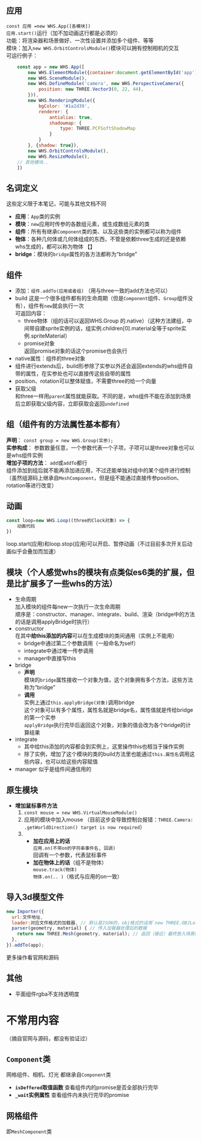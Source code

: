 
## 应用
`const 应用 =new WHS.App([各模块])`  
`应用.start()`运行（加不加动画这行都是必须的）  
功能：将渲染器和场景做好、一次性设置并添加多个组件、等等  
模块：加入`new WHS.OrbitControlsModule()`模块可以拥有控制相机的交互  
可运行例子：  
```javascript
    const app = new WHS.App([
        new WHS.ElementModule({container:document.getElementById('app')}), // 这是2个教程里都仅存的写法，不过曾经个人用过一个写法：`new WHS.ElementModule(document.getElementById('app')),`
        new WHS.SceneModule(),
        new WHS.DefineModule('camera', new WHS.PerspectiveCamera({
            position: new THREE.Vector3(0, 22, 44),
        })),
        new WHS.RenderingModule({
            bgColor: '#1a2d39',
            renderer: {
                antialias: true,
                shadowmap: {
                    type: THREE.PCFSoftShadowMap
                }
            }
        }, {shadow: true}),
        new WHS.OrbitControlsModule(),
        new WHS.ResizeModule(),
	// 其他模块..
    ])
```


## 名词定义
这些定义限于本笔记，可能与其他文档不同  
- **应用**：`App`类的实例  
- **模块**：`new`应用时传参的各数组元素，或生成数组元素的类
- **组件**：所有有继承`Component`类的类、以及这些类的实例都可以称为组件  
- **物体**：各种几何体或几何体组成的东西，不管是依赖three生成的还是依赖whs生成的，都可以称为物体  【】
- **bridge**：模块的`bridge`属性的各方法都称为“bridge”  


## 组件
- 添加：`组件.addTo(应用或者组)`
  （用与three一致的add方法也可以）
- build
  这是一个很多组件都有的生命周期（但是`Component`组件、`Group`组件没有），组件有`new`就会执行一次  
  可返回内容：
  - three物体（组的话可以返回WHS.Group 的.native）（这种方法建组，中间带自建sprite实例的话，组实例.children[0].material全等于sprite实例.spriteMaterial）  
  - promise对象  
    返回promise对象的话这个promise也会执行  
- native属性：组件的three对象
- 组件进行extends后，build形参除了实参以外还会返回extends的whs组件自带的属性，在实参处也可以直接传这些自带的属性
- position、rotation可以整体赋值，不需要three的给一个向量  
- 获取父级  
  和three一样用`parent`属性就能获取。不同的是，whs组件不能在添加到场景后立即获取父级内容，立即获取会返回`undefined`


## 组（组件有的方法属性基本都有）
**声明**： `const group = new WHS.Group(实参);`  
**实参构成**： 参数数量任意，一个参数代表一个子项，子项可以是three对象也可以是whs组件实例  
**增加子项的方法**： `add`或`addTo`都行  
组件添加到组后就不能再添加进应用，不过还能单独对组中的某个组件进行控制  
（虽然组源码上继承自`MeshComponent`，但是组不能通过直接传参position、rotation等进行改变）  


## 动画
```javascript
const loop=new WHS.Loop((three的Clock对象) => {
    动画代码
})
```
loop.start(应用)和loop.stop(应用)可以开启、暂停动画（不过目前多次开关后动画似乎会叠加而加速）  


## 模块（个人感觉whs的模块有点类似es6类的扩展，但是比扩展多了一些whs的方法）
- 生命周期  
  加入模块的组件每new一次执行一次生命周期  
  顺序是：constructor、manager、integrate、build、渲染（bridge中的方法的话是调用applyBridge时执行）  
- constructor  
  在其中**给this添加的内容**可以在生成模块的类间通用（实例上不能用）  
  - bridge中通过第二个参数调用（一般命名为self）  
  - integrate中通过唯一传参调用  
  - manager中直接写this  
- bridge  
  - **声明**  
    模块的`bridge`属性接收一个对象为值，这个对象拥有多个方法，这些方法称为“bridge”  
  - **调用**  
    实例上通过`this.applyBridge(对象)`调用bridge  
    这个对象可以有多个属性，属性名就是bridge名，属性值就是传给bridge的第一个实参  
    `applyBridge`执行完毕后返回这个对象，对象的值会改为各个bridge的计算结果  
- integrate  
  - 其中给this添加的内容都会到实例上，这里操作this也相当于操作实例  
  - 除了实例，增加了这个模块的类的build方法里也能通过`this.属性名`调用这些内容，也可以给这些内容赋值
- manager 似乎是组件间通信用的


## 原生模块
- **增加鼠标事件方法**  
  1. `const mouse = new WHS.VirtualMouseModule()`  
  2. 应用的模块中加入mouse （目前这步会导致控制台报错：`THREE.Camera: .getWorldDirection() target is now required`）  
  3. - **加在应用上的话**  
       `应用.on(不带on的字符串事件名, 回调)`  
       回调有一个参数，代表鼠标事件  
     - **加在物体上的话**（组不是物体）  
       `mouse.track(物体)`  
       `物体.on(.. )`（格式与应用的on一致）  


## 导入3d模型文件
```javascript
new Importer({
  url:文件地址,
  loader:对应文件格式的加载器, // 默认是JSON的，obj格式的话用`new THREE.OBJLoader()`
  parser(geometry, material) { // 传入加载器处理后的数据
    return new THREE.Mesh(geometry, material); // 返回（接近）最终放入场景的内容。应该要求是mesh对象
  },
}).addTo(app);
```
更多操作看官网和源码


## 其他
- 平面组件rgba不支持透明度


# 不常用内容
（摘自官网与源码，都没有验证过）


## `Component`类
网格组件、相机、灯光 都继承自`Component`类
- **`isDeffered`取值函数**
  查看组件内的promise是否全部执行完毕
- **`_wait`实例属性**
  查看组件内未执行完毕的promise
  
  
## 网格组件
即`MeshComponent`类
